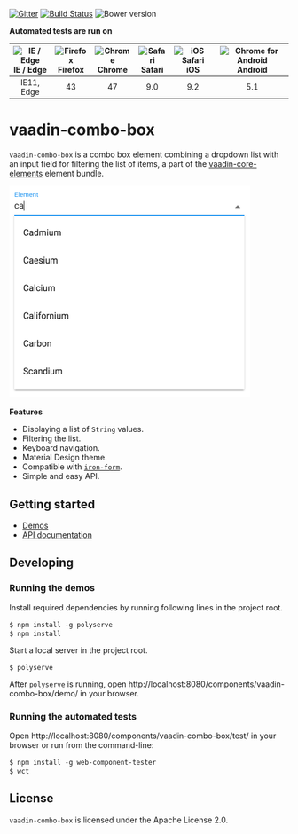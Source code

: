 [![Gitter](https://badges.gitter.im/Join%20Chat.svg)](https://gitter.im/vaadin/vaadin-core-elements?utm_source=badge&utm_medium=badge&utm_campaign=pr-badge)
[![Build Status](https://travis-ci.org/vaadin/vaadin-combo-box.svg?branch=master)](https://travis-ci.org/vaadin/vaadin-combo-box)
![Bower version](https://img.shields.io/bower/v/vaadin-combo-box.svg)

**Automated tests are run on**

| <img src="https://raw.githubusercontent.com/godban/browsers-support-badges/master/src/images/edge.png" alt="IE / Edge" width="16px" height="16px" /><br />IE / Edge | <img src="https://raw.githubusercontent.com/godban/browsers-support-badges/master/src/images/firefox.png" alt="Firefox" width="16px" height="16px" /><br />Firefox | <img src="https://raw.githubusercontent.com/godban/browsers-support-badges/master/src/images/chrome.png" alt="Chrome" width="16px" height="16px" /><br />Chrome | <img src="https://raw.githubusercontent.com/godban/browsers-support-badges/master/src/images/safari.png" alt="Safari" width="16px" height="16px" /><br />Safari | <img src="https://raw.githubusercontent.com/godban/browsers-support-badges/master/src/images/safari-ios.png" alt="iOS Safari" width="16px" height="16px" /><br />iOS | <img src="https://raw.githubusercontent.com/godban/browsers-support-badges/master/src/images/chrome-android.png" alt="Chrome for Android" width="16px" height="16px" /><br />Android |
| :---------: | :---------: | :---------: | :---------: | :---------: | :---------: |
| IE11, Edge| 43 | 47 | 9.0 | 9.2 | 5.1

# vaadin-combo-box

`vaadin-combo-box` is a combo box element combining a dropdown list with an
input field for filtering the list of items, a part of the
[vaadin-core-elements](https://vaadin.com/elements) element bundle.

<img src="https://raw.githubusercontent.com/vaadin/vaadin-combo-box/master/screenshot.png" width="434" alt="Screenshot of vaadin-combo-box" />

**Features**

 - Displaying a list of `String` values.
 - Filtering the list.
 - Keyboard navigation.
 - Material Design theme.
 - Compatible with [`iron-form`](https://github.com/PolymerElements/iron-form).
 - Simple and easy API.

## Getting started

- [Demos](https://cdn.vaadin.com/vaadin-core-elements/master/vaadin-combo-box/demo/)
- [API documentation](https://cdn.vaadin.com/vaadin-core-elements/master/vaadin-combo-box/)

## Developing

### Running the demos

Install required dependencies by running following lines in the project root.
```shell
$ npm install -g polyserve
$ npm install
```

Start a local server in the project root.
```shell
$ polyserve
```

After `polyserve` is running, open http://localhost:8080/components/vaadin-combo-box/demo/ in your browser.

### Running the automated tests

Open http://localhost:8080/components/vaadin-combo-box/test/ in your browser or
run from the command-line:
```shell
$ npm install -g web-component-tester
$ wct
```

## License

`vaadin-combo-box` is licensed under the Apache License 2.0.
